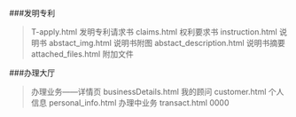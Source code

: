 ###发明专利
>T-apply.html 发明专利请求书
>claims.html  权利要求书
>instruction.html 说明书
>abstact_img.html 说明书附图
>abstact_description.html 说明书摘要
>attached_files.html 附加文件

###办理大厅
>办理业务——详情页 businessDetails.html
>我的顾问 customer.html
>个人信息 personal_info.html
>办理中业务 transact.html
>0000
